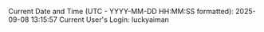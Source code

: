 Current Date and Time (UTC - YYYY-MM-DD HH:MM:SS formatted): 2025-09-08 13:15:57
Current User's Login: luckyaiman
